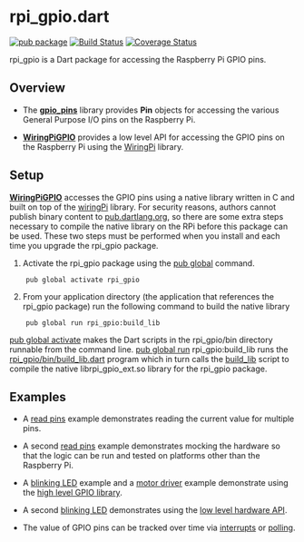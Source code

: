 # rpi_gpio.dart

[![pub package](https://img.shields.io/pub/v/rpi_gpio.svg)](https://pub.dartlang.org/packages/rpi_gpio)
[![Build Status](https://travis-ci.org/danrubel/rpi_gpio.dart.svg?branch=master)](https://travis-ci.org/danrubel/rpi_gpio.dart)
[![Coverage Status](https://coveralls.io/repos/danrubel/rpi_gpio.dart/badge.svg?branch=master&service=github)](https://coveralls.io/github/danrubel/rpi_gpio.dart?branch=master)

rpi_gpio is a Dart package for accessing the Raspberry Pi GPIO pins.

## Overview

 * The [__gpio_pins__](lib/gpio_pins.dart) library provides __Pin__ objects
   for accessing the various General Purpose I/O pins on the Raspberry Pi.

 * [__WiringPiGPIO__](lib/wiringpi_gpio.dart) provides a low level API
   for accessing the GPIO pins on the Raspberry Pi
   using the [WiringPi](http://wiringpi.com/) library.

## Setup

[__WiringPiGPIO__](lib/wiringpi_gpio.dart) accesses the GPIO pins using a native library written
in C and built on top of the [wiringPi](http://wiringpi.com/) library.
For security reasons, authors cannot publish binary content
to [pub.dartlang.org](https://pub.dartlang.org/), so there are some extra
steps necessary to compile the native library on the RPi before this package
can be used. These two steps must be performed when you install and each time
you upgrade the rpi_gpio package.

1) Activate the rpi_gpio package using the
[pub global](https://www.dartlang.org/tools/pub/cmd/pub-global.html) command.
```
    pub global activate rpi_gpio
```

2) From your application directory (the application that references
the rpi_gpio package) run the following command to build the native library
```
    pub global run rpi_gpio:build_lib
```

[pub global activate](https://www.dartlang.org/tools/pub/cmd/pub-global.html#activating-a-package)
makes the Dart scripts in the rpi_gpio/bin directory runnable
from the command line.
[pub global run](https://www.dartlang.org/tools/pub/cmd/pub-global.html#running-a-script)
rpi_gpio:build_lib runs the [rpi_gpio/bin/build_lib.dart](bin/build_lib.dart)
program which in turn calls the [build_lib](lib/src/native/build_lib) script
to compile the native librpi_gpio_ext.so library for the rpi_gpio package.

## Examples

 * A [read pins](example/read.dart) example demonstrates reading
   the current value for multiple pins.

 * A second [read pins](example/read_with_mocks.dart) example
   demonstrates mocking the hardware so that the logic can be run
   and tested on platforms other than the Raspberry Pi.

 * A [blinking LED](example/blink.dart) example
   and a [motor driver](example/pwm_motor_sample.dart) example
   demonstrate using the [high level GPIO library](lib/rpi_gpio.dart).

 * A second [blinking LED](example/blink_hardware_api.dart)
   demonstrates using the [low level hardware API](lib/rpi_hardware.dart).

 * The value of GPIO pins can be tracked over time
   via [interrupts](example/interrupts.dart)
   or [polling](example/polling.dart).

